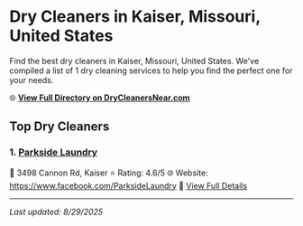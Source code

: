 # Dry Cleaners in Kaiser, Missouri, United States

Find the best dry cleaners in Kaiser, Missouri, United States. We've compiled a list of 1 dry cleaning services to help you find the perfect one for your needs.

🌐 **[View Full Directory on DryCleanersNear.com](https://drycleanersnear.com/city/US/Missouri/Kaiser)**

## Top Dry Cleaners

### 1. [Parkside Laundry](https://drycleanersnear.com/dryCleaner/688d7124eedd882ede90be12/parkside-laundry)
📍 3498 Cannon Rd, Kaiser
⭐ Rating: 4.6/5
🌐 Website: https://www.facebook.com/ParksideLaundry
🔗 [View Full Details](https://drycleanersnear.com/dryCleaner/688d7124eedd882ede90be12/parkside-laundry)


---

*Last updated: 8/29/2025*
